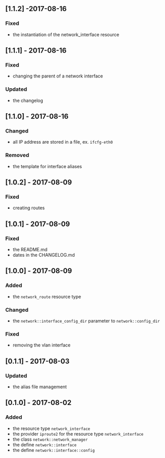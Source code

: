 ## [1.1.2] -2017-08-16

### Fixed

- the instantiation of the network_interface resource

## [1.1.1] - 2017-08-16

### Fixed

- changing the parent of a network interface

### Updated

- the changelog

## [1.1.0] - 2017-08-16

### Changed

- all IP address are stored in a file, ex. `ifcfg-eth0`

### Removed

- the template for interface aliases

## [1.0.2] - 2017-08-09

### Fixed

- creating routes

## [1.0.1] - 2017-08-09

### Fixed

- the README.md
- dates in the CHANGELOG.md

## [1.0.0] - 2017-08-09

### Added

- the `network_route` resource type

### Changed

- the `network::interface_config_dir` parameter to `network::config_dir`

### Fixed

- removing the vlan interface

## [0.1.1] - 2017-08-03

### Updated

- the alias file management

## [0.1.0] - 2017-08-02

### Added

- the resource type `network_interface`
- the provider `iproute2` for the resource type `network_interface`
- the class `network::network_manager`
- the define `network::interface`
- the define `network::interface::config`
